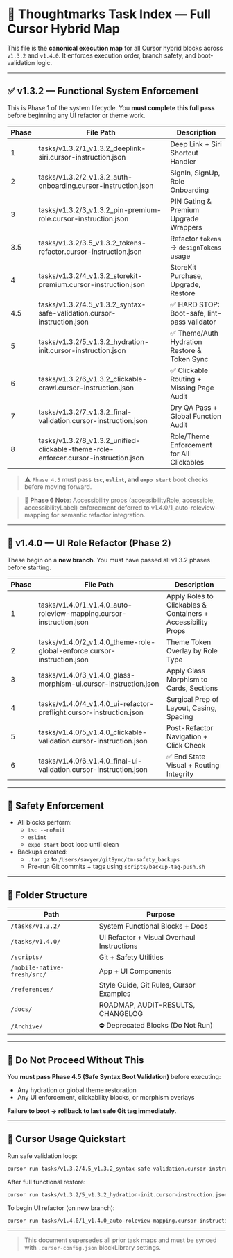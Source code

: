 # 🧭 Thoughtmarks Task Index — Full Cursor Hybrid Map

This file is the **canonical execution map** for all Cursor hybrid blocks across `v1.3.2` and `v1.4.0`. It enforces execution order, branch safety, and boot-validation logic.

---

## ✅ v1.3.2 — Functional System Enforcement

This is Phase 1 of the system lifecycle. You **must complete this full pass** before beginning any UI refactor or theme work.

| Phase | File Path | Description |
|-------|-----------|-------------|
| 1     | tasks/v1.3.2/1_v1.3.2_deeplink-siri.cursor-instruction.json | Deep Link + Siri Shortcut Handler |
| 2     | tasks/v1.3.2/2_v1.3.2_auth-onboarding.cursor-instruction.json | SignIn, SignUp, Role Onboarding |
| 3     | tasks/v1.3.2/3_v1.3.2_pin-premium-role.cursor-instruction.json | PIN Gating & Premium Upgrade Wrappers |
| 3.5   | tasks/v1.3.2/3.5_v1.3.2_tokens-refactor.cursor-instruction.json | Refactor `tokens` → `designTokens` usage |
| 4     | tasks/v1.3.2/4_v1.3.2_storekit-premium.cursor-instruction.json | StoreKit Purchase, Upgrade, Restore |
| 4.5   | tasks/v1.3.2/4.5_v1.3.2_syntax-safe-validation.cursor-instruction.json | ✅ HARD STOP: Boot-safe, lint-pass validator |
| 5     | tasks/v1.3.2/5_v1.3.2_hydration-init.cursor-instruction.json | ✅ Theme/Auth Hydration Restore & Token Sync |
| 6     | tasks/v1.3.2/6_v1.3.2_clickable-crawl.cursor-instruction.json | ✅ Clickable Routing + Missing Page Audit |
| 7     | tasks/v1.3.2/7_v1.3.2_final-validation.cursor-instruction.json | Dry QA Pass + Global Function Audit |
| 8     | tasks/v1.3.2/8_v1.3.2_unified-clickable-theme-role-enforcer.cursor-instruction.json | Role/Theme Enforcement for All Clickables |

> ⚠️ `Phase 4.5` must pass **`tsc`, `eslint`, and `expo start`** boot checks before moving forward.

> 📝 **Phase 6 Note**: Accessibility props (accessibilityRole, accessible, accessibilityLabel) enforcement deferred to v1.4.0/1_auto-roleview-mapping for semantic refactor integration.

---

## 🧪 v1.4.0 — UI Role Refactor (Phase 2)

These begin on a **new branch**. You must have passed all v1.3.2 phases before starting.

| Phase | File Path | Description |
|-------|-----------|-------------|
| 1     | tasks/v1.4.0/1_v1.4.0_auto-roleview-mapping.cursor-instruction.json | Apply Roles to Clickables & Containers + Accessibility Props |
| 2     | tasks/v1.4.0/2_v1.4.0_theme-role-global-enforce.cursor-instruction.json | Theme Token Overlay by Role Type |
| 3     | tasks/v1.4.0/3_v1.4.0_glass-morphism-ui.cursor-instruction.json | Apply Glass Morphism to Cards, Sections |
| 4     | tasks/v1.4.0/4_v1.4.0_ui-refactor-preflight.cursor-instruction.json | Surgical Prep of Layout, Casing, Spacing |
| 5     | tasks/v1.4.0/5_v1.4.0_clickable-validation.cursor-instruction.json | Post-Refactor Navigation + Click Check |
| 6     | tasks/v1.4.0/6_v1.4.0_final-ui-validation.cursor-instruction.json | ✅ End State Visual + Routing Integrity |

---

## 🔐 Safety Enforcement

- All blocks perform:
  - `tsc --noEmit`
  - `eslint`
  - `expo start` boot loop until clean
- Backups created:
  - `.tar.gz` to `/Users/sawyer/gitSync/tm-safety_backups`
  - Pre-run Git commits + tags using `scripts/backup-tag-push.sh`

---

## 📂 Folder Structure

| Path                          | Purpose                                     |
|-------------------------------|---------------------------------------------|
| `/tasks/v1.3.2/`              | System Functional Blocks + Docs             |
| `/tasks/v1.4.0/`              | UI Refactor + Visual Overhaul Instructions  |
| `/scripts/`                   | Git + Safety Utilities                      |
| `/mobile-native-fresh/src/`   | App + UI Components                         |
| `/references/`                | Style Guide, Git Rules, Cursor Examples     |
| `/docs/`                      | ROADMAP, AUDIT-RESULTS, CHANGELOG           |
| `/Archive/`                   | ⛔ Deprecated Blocks (Do Not Run)           |

---

## 🛑 Do Not Proceed Without This

You **must pass Phase 4.5 (Safe Syntax Boot Validation)** before executing:
- Any hydration or global theme restoration
- Any UI enforcement, clickability blocks, or morphism overlays

**Failure to boot → rollback to last safe Git tag immediately.**

---

## 🧪 Cursor Usage Quickstart

Run safe validation loop:

```bash
cursor run tasks/v1.3.2/4.5_v1.3.2_syntax-safe-validation.cursor-instruction.json
```

After full functional restore:

```bash
cursor run tasks/v1.3.2/5_v1.3.2_hydration-init.cursor-instruction.json
```

To begin UI refactor (on new branch):

```bash
cursor run tasks/v1.4.0/1_v1.4.0_auto-roleview-mapping.cursor-instruction.json
```

---

> This document supersedes all prior task maps and must be synced with `.cursor-config.json` blockLibrary settings.

